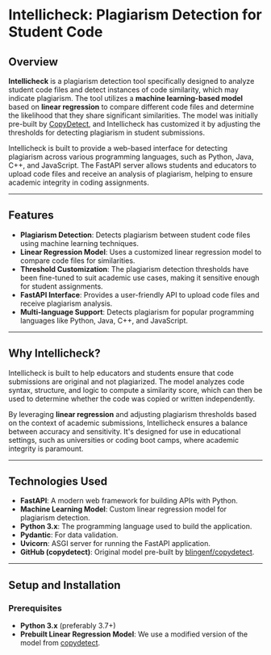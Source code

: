 # Intellicheck: Plagiarism Detection for Student Code

## Overview

**Intellicheck** is a plagiarism detection tool specifically designed to analyze student code files and detect instances of code similarity, which may indicate plagiarism. The tool utilizes a **machine learning-based model** based on **linear regression** to compare different code files and determine the likelihood that they share significant similarities. The model was initially pre-built by [CopyDetect](https://github.com/blingenf/copydetect.git), and Intellicheck has customized it by adjusting the thresholds for detecting plagiarism in student submissions.

Intellicheck is built to provide a web-based interface for detecting plagiarism across various programming languages, such as Python, Java, C++, and JavaScript. The FastAPI server allows students and educators to upload code files and receive an analysis of plagiarism, helping to ensure academic integrity in coding assignments.

---

## Features

- **Plagiarism Detection**: Detects plagiarism between student code files using machine learning techniques.
- **Linear Regression Model**: Uses a customized linear regression model to compare code files for similarities.
- **Threshold Customization**: The plagiarism detection thresholds have been fine-tuned to suit academic use cases, making it sensitive enough for student assignments.
- **FastAPI Interface**: Provides a user-friendly API to upload code files and receive plagiarism analysis.
- **Multi-language Support**: Detects plagiarism for popular programming languages like Python, Java, C++, and JavaScript.

---

## Why Intellicheck?

Intellicheck is built to help educators and students ensure that code submissions are original and not plagiarized. The model analyzes code syntax, structure, and logic to compute a similarity score, which can then be used to determine whether the code was copied or written independently.

By leveraging **linear regression** and adjusting plagiarism thresholds based on the context of academic submissions, Intellicheck ensures a balance between accuracy and sensitivity. It's designed for use in educational settings, such as universities or coding boot camps, where academic integrity is paramount.

---

## Technologies Used

- **FastAPI**: A modern web framework for building APIs with Python.
- **Machine Learning Model**: Custom linear regression model for plagiarism detection.
- **Python 3.x**: The programming language used to build the application.
- **Pydantic**: For data validation.
- **Uvicorn**: ASGI server for running the FastAPI application.
- **GitHub (copydetect)**: Original model pre-built by [blingenf/copydetect](https://github.com/blingenf/copydetect.git).

---

## Setup and Installation

### Prerequisites

- **Python 3.x** (preferably 3.7+)
- **Prebuilt Linear Regression Model**: We use a modified version of the model from [copydetect](https://github.com/blingenf/copydetect.git).
  
